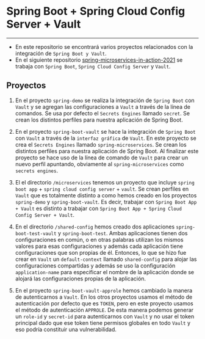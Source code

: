 # Spring Boot + Spring Cloud Config Server + Vault

---

- En este repositorio se encontrará varios proyectos relacionados con la integración de `Spring Boot y Vault`.
- En el siguiente
  repositorio [spring-microservices-in-action-2021](https://github.com/magadiflo/spring-microservices-in-action-2021/blob/main/05.configuration-with-spring-cloud-config-server.md)
  se trabaja con `Spring Boot`, `Spring Cloud Config Server` y `Vault`.

## Proyectos

1. En el proyecto `spring-demo` se realiza la integración de `Spring Boot` con `Vault` y se agregan las configuraciones
   a `Vault` a través de la línea de comandos. Se usa por defecto el `Secrets Engines` llamado `secret`. Se crean
   los distintos perfiles para nuestra aplicación de Spring Boot.


2. En el proyecto `spring-boot-vault` se hace la integración de `Spring Boot` con `Vault` a través de la
   `interfaz gráfica` de `Vault`. En este proyecto se crea el `Secrets Engines` llamado `spring-microservices`. Se crean
   los distintos perfiles para nuestra aplicación de Spring Boot. Al finalizar este proyecto se hace uso de la línea de
   comando de `Vault` para crear un nuevo perfil apuntando, obviamente al `spring-microservices` como `secrets engines`.


3. El el directorio `/microservices` tenemos un proyecto que incluye `spring boot app` + `spring cloud config server` +
   `vault`. Se crean perfiles en `Vault` que es totalmente distinto a como hemos creado en los proyectos
   `spring-demo` y `spring-boot-vault`. Es decir, trabajar con `Spring Boot App + Vault` es distinto a trabajar con
   `Spring Boot App + Spring Cloud Config Server + Vault`.


4. En el directorio `/shared-config` hemos creado dos aplicaciones `spring-boot-test-vault` y `spring-boot-test`. Ambas
   aplicaciones tienen dos configuraciones en común, o en otras palabras utilizan los mismos valores para esas
   configuraciones y además cada aplicación tiene configuraciones que son propias de él. Entonces, lo que se hizo fue
   crear en `Vault` un `default-context` llamado `shared-config` para alojar las configuraciones compartidas y además se
   uso la configuración `application-name` para especificar el nombre de la aplicación donde se alojará las
   configuraciones propias de la aplicación.


5. En el proyecto `spring-boot-vault-approle` hemos cambiado la manera de autenticarnos a `Vault`. En los otros
   proyectos usamos el método de autenticación por defecto que es `TOKEN`, pero en este proyecto usamos el
   método de autenticación `APPROLE`. De esta manera podemos generar un `role-id` y `secret-id` para autenticarnos con
   `Vault` y no usar el token principal dado que ese token tiene permisos globales en todo `Vault` y eso podría
   constituir una vulnerabilidad.